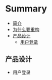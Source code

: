 # Summary

* [简介](jian-jie.md)
* [为什么要重构](README.md)
* [产品设计](chan-pin-she-ji.md)
  * [用户登录](chan-pin-she-ji/yong-hu-deng-lu.md)

## 产品设计

* 用户登录

